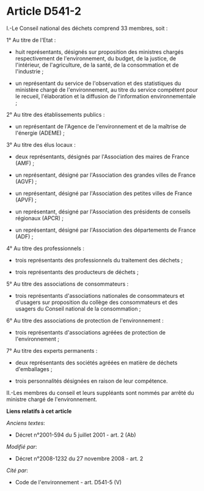 # Article D541-2

I.-Le Conseil national des déchets comprend 33 membres, soit : 

1° Au titre de l'Etat :

- huit représentants, désignés sur proposition des ministres chargés respectivement de l'environnement, du budget, de la
justice, de l'intérieur, de l'agriculture, de la santé, de la consommation et de l'industrie ;

- un représentant           du service de l'observation et des statistiques du ministère chargé de l'environnement, au titre
du service compétent pour le recueil, l'élaboration et la diffusion de l'information environnementale ; 

2° Au titre des établissements publics :

- un représentant de l'Agence de l'environnement et de la maîtrise de l'énergie (ADEME) ; 

3° Au titre des élus locaux :

- deux représentants, désignés par l'Association des maires de France (AMF) ;

- un représentant, désigné par l'Association des grandes villes de France (AGVF) ;

- un représentant, désigné par l'Association des petites villes de France (APVF) ;

- un représentant, désigné par l'Association des présidents de conseils régionaux (APCR) ;

- un représentant, désigné par l'Association des départements de France (ADF) ; 

4° Au titre des professionnels :

- trois représentants des professionnels du traitement des déchets ;

- trois représentants des producteurs de déchets ; 

5° Au titre des associations de consommateurs :

- trois représentants d'associations nationales de consommateurs et d'usagers sur proposition du collège des consommateurs et
des usagers du Conseil national de la consommation ; 

6° Au titre des associations de protection de l'environnement :

- trois représentants d'associations agréées de protection de l'environnement ; 

7° Au titre des experts permanents :

- deux représentants des sociétés agréées en matière de déchets d'emballages ;

- trois personnalités désignées en raison de leur compétence. 

II.-Les membres du conseil et leurs suppléants sont nommés par arrêté du ministre chargé de l'environnement.

**Liens relatifs à cet article**

_Anciens textes_:

  - Décret n°2001-594 du 5 juillet 2001 - art. 2 (Ab)

_Modifié par_:

  - Décret n°2008-1232 du 27 novembre 2008 - art. 2

_Cité par_:

  - Code de l'environnement - art. D541-5 (V)
